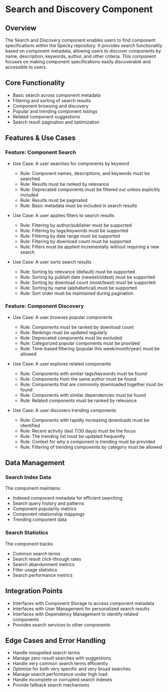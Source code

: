 # Search and Discovery Component

## Overview

The Search and Discovery component enables users to find component specifications within the Specky repository. It provides search functionality based on component metadata, allowing users to discover components by name, description, keywords, author, and other criteria. This component focuses on making component specifications easily discoverable and accessible to users.

## Core Functionality

- Basic search across component metadata
- Filtering and sorting of search results
- Component browsing and discovery
- Popular and trending component listings
- Related component suggestions
- Search result pagination and optimization

## Features & Use Cases

### Feature: Component Search

- Use Case: A user searches for components by keyword
  - Rule: Component names, descriptions, and keywords must be searched
  - Rule: Results must be ranked by relevance
  - Rule: Deprecated components must be filtered out unless explicitly included
  - Rule: Results must be paginated
  - Rule: Basic metadata must be included in search results

- Use Case: A user applies filters to search results
  - Rule: Filtering by author/publisher must be supported
  - Rule: Filtering by tags/keywords must be supported
  - Rule: Filtering by date range must be supported
  - Rule: Filtering by download count must be supported
  - Rule: Filters must be applied incrementally without requiring a new search

- Use Case: A user sorts search results
  - Rule: Sorting by relevance (default) must be supported
  - Rule: Sorting by publish date (newest/oldest) must be supported
  - Rule: Sorting by download count (most/least) must be supported
  - Rule: Sorting by name (alphabetical) must be supported
  - Rule: Sort order must be maintained during pagination

### Feature: Component Discovery

- Use Case: A user browses popular components
  - Rule: Components must be ranked by download count
  - Rule: Rankings must be updated regularly
  - Rule: Deprecated components must be excluded
  - Rule: Categorized popular components must be provided
  - Rule: Time-based filtering (popular this week/month/year) must be allowed

- Use Case: A user explores related components
  - Rule: Components with similar tags/keywords must be found
  - Rule: Components from the same author must be found
  - Rule: Components that are commonly downloaded together must be found
  - Rule: Components with similar dependencies must be found
  - Rule: Related components must be ranked by relevance

- Use Case: A user discovers trending components
  - Rule: Components with rapidly increasing downloads must be identified
  - Rule: Recent activity (last 7/30 days) must be the focus
  - Rule: The trending list must be updated frequently
  - Rule: Context for why a component is trending must be provided
  - Rule: Filtering of trending components by category must be allowed

## Data Management

### Search Index Data

The component maintains:
- Indexed component metadata for efficient searching
- Search query history and patterns
- Component popularity metrics
- Component relationship mappings
- Trending component data

### Search Statistics

The component tracks:
- Common search terms
- Search result click-through rates
- Search abandonment metrics
- Filter usage statistics
- Search performance metrics

## Integration Points

- Interfaces with Component Storage to access component metadata
- Interfaces with User Management for personalized search results
- Interfaces with Dependency Management to identify related components
- Provides search services to other components

## Edge Cases and Error Handling

- Handle misspelled search terms
- Manage zero-result searches with suggestions
- Handle very common search terms efficiently
- Optimize for both very specific and very broad searches
- Manage search performance under high load
- Handle incomplete or corrupted search indexes
- Provide fallback search mechanisms